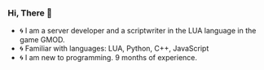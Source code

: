 ### Hi, There 👋

- 🌀 I am a server developer and a scriptwriter in the LUA language in the game GMOD.
- 🌀 Familiar with languages: LUA, Python, C++, JavaScript
- 🌀 I am new to programming. 9 months of experience.
